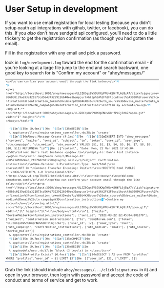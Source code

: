 # User Setup in development

If you want to use email registration for local testing \(because you didn't setup oauth api integrations with github, twitter, or facebook\), you can do this. If you _also_ don't have sendgrid api configured, you'll need to do a little trickery to get the registration confirmation \(as though you had gotten the email\).



Fill in the registration with any email and pick a password.

look in `log/development.log` toward the end for the confirmation email - if you're looking at a large file jump to the end and search backward, one good key to search for is "Confirm my account" or "ahoy/messages/"

![](.gitbook/assets/email-registration-logs.png)

Grab the link \(should include `ahoy/messages/.../click?signature=` in it\) and open in your browser, then login with password and accept the code of conduct and terms of service and get to work.

